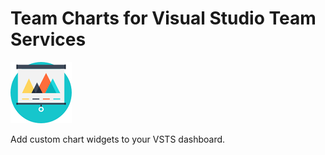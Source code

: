 # Team Charts for Visual Studio Team Services

![img/logo.png](img/logo.png)

Add custom chart widgets to your VSTS dashboard.
